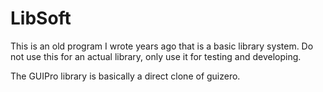 # LibSoft

This is an old program I wrote years ago that is a basic library system. Do not use this for an actual library, only use it for testing and developing.

The GUIPro library is basically a direct clone of guizero.
